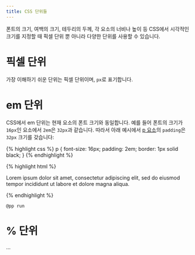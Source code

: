 ```yaml
---
title: CSS 단위들
---
```


폰트의 크기, 여백의 크기, 테두리의 두께, 각 요소의 너비나 높이 등 CSS에서 시각적인 크기를
지정할 때 픽셀 단위 뿐 아니라 다양한 단위를 사용할 수 있습니다.


# 픽셀 단위

가장 이해하기 쉬운 단위는 픽셀 단위이며, ``px``로 표기합니다.


# em 단위

CSS에서 em 단위는 현재 요소의 폰트 크기와 동일합니다. 예를 들어 폰트의 크기가 ``16px``인
요소에서 ``2em``은 ``32px``과 같습니다. 따라서 아래 예시에서 [p 요소](/html/p.html)의 ``padding``은 ``32px`` 크기를 갖습니다:

{% highlight css %}
p {
  font-size: 16px;
  padding: 2em;
  border: 1px solid black;
}
{% endhighlight %}

{% highlight html %}
<p>
  Lorem ipsum dolor sit amet, consectetur adipiscing elit, sed
  do eiusmod tempor incididunt ut labore et dolore magna aliqua.
</p>
{% endhighlight %}

``@pp run``


# % 단위

...
